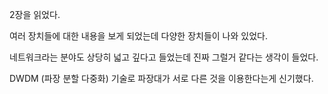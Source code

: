 
2장을 읽었다. 

여러 장치들에 대한 내용을 보게 되었는데 다양한 장치들이 나와 있었다. 

네트워크라는 분야도 상당히 넓고 깊다고 들었는데 진짜 그럴거 같다는 생각이 들었다. 

DWDM (파장 분할 다중화) 기술로 파장대가 서로 다른 것을 이용한다는게 신기했다. 
